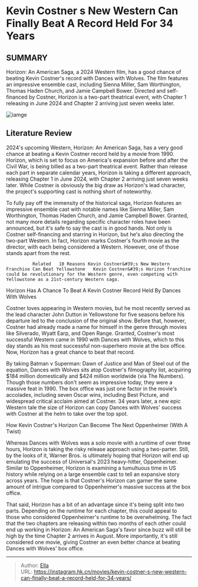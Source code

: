 # Kevin Costner s New Western Can Finally Beat A Record Held For 34 Years


## SUMMARY 



  Horizon: An American Saga, a 2024 Western film, has a good chance of beating Kevin Costner&#39;s record with Dances with Wolves.   The film features an impressive ensemble cast, including Sienna Miller, Sam Worthington, Thomas Haden Church, and Jamie Campbell Bower.   Directed and self-financed by Costner, Horizon is a two-part theatrical event, with Chapter 1 releasing in June 2024 and Chapter 2 arriving just seven weeks later.  

![iamge](https://static1.srcdn.com/wordpress/wp-content/uploads/2023/12/kevin-costner-s-new-western-can-finally-beat-a-record-held-for-34-years.jpg)

## Literature Review



2024&#39;s upcoming Western, Horizon: An American Saga, has a very good chance at beating a Kevin Costner record held by a movie from 1990. Horizon, which is set to focus on America&#39;s expansion before and after the Civil War, is being billed as a two-part theatrical event. Rather than release each part in separate calendar years, Horizon is taking a different approach, releasing Chapter 1 in June 2024, with Chapter 2 arriving just seven weeks later. While Costner is obviously the big draw as Horizon&#39;s lead character, the project&#39;s supporting cast is nothing short of noteworthy.




To fully pay off the immensity of the historical saga, Horizon features an impressive ensemble cast with notable names like Sienna Miller, Sam Worthington, Thomas Haden Church, and Jamie Campbell Bower. Granted, not many more details regarding specific character roles have been announced, but it&#39;s safe to say the cast is in good hands. Not only is Costner self-financing and starring in Horizon, but he&#39;s also directing the two-part Western. In fact, Horizon marks Costner&#39;s fourth movie as the director, with each being considered a Western. However, one of those stands apart from the rest.

              Related   10 Reasons Kevin Costner&#39;s New Western Franchise Can Beat Yellowstone   Kevin Costner&#39;s Horizon franchise could be revolutionary for the Western genre, even competing with Yellowstone as a 21st-century Western saga.    


 Horizon Has A Chance To Beat A Kevin Costner Record Held By Dances With Wolves 
          




Costner loves appearing in Western movies, but he most recently served as the lead character John Dutton in Yellowstone for five seasons before his departure led to the conclusion of the original show. Before that, however, Costner had already made a name for himself in the genre through movies like Silverado, Wyatt Earp, and Open Range. Granted, Costner&#39;s most successful Western came in 1990 with Dances with Wolves, which to this day stands as his most successful non-superhero movie at the box office. Now, Horizon has a great chance to beat that record.

By taking Batman v Superman: Dawn of Justice and Man of Steel out of the equation, Dances with Wolves sits atop Costner&#39;s filmography list, acquiring $184 million domestically and $424 million worldwide (via The Numbers). Though those numbers don&#39;t seem as impressive today, they were a massive feat in 1990. The box office was just one factor in the movie&#39;s accolades, including seven Oscar wins, including Best Picture, and widespread critical acclaim aimed at Costner. 34 years later, a new epic Western tale the size of Horizon can copy Dances with Wolves&#39; success with Costner at the helm to take over the top spot.






 How Kevin Costner&#39;s Horizon Can Become The Next Oppenheimer (With A Twist) 
          

Whereas Dances with Wolves was a solo movie with a runtime of over three hours, Horizon is taking the risky release approach using a two-parter. Still, by the looks of it, Warner Bros. is ultimately hoping that Horizon will end up emulating the success of Universal&#39;s 2023 heavy-hitter, Oppenheimer. Similar to Oppenheimer, Horizon is examining a tumultuous time in US history while relying on a large ensemble cast to tell an expansive story across years. The hope is that Costner&#39;s Horizon can garner the same amount of intrigue compared to Oppenheimer&#39;s massive success at the box office.

That said, Horizon has a bit of an advantage since it&#39;s being split into two parts. Depending on the runtime for each chapter, this could appeal to those who considered Oppenheimer&#39;s runtime to be overwhelming. The fact that the two chapters are releasing within two months of each other could end up working in Horizon: An American Saga&#39;s favor since buzz will still be high by the time Chapter 2 arrives in August. More importantly, it&#39;s still considered one movie, giving Costner an even better chance at beating Dances with Wolves&#39; box office.






---

> Author: [Ella](https://instagram.hk.cn/)  
> URL: https://instagram.hk.cn/movies/kevin-costner-s-new-western-can-finally-beat-a-record-held-for-34-years/  

